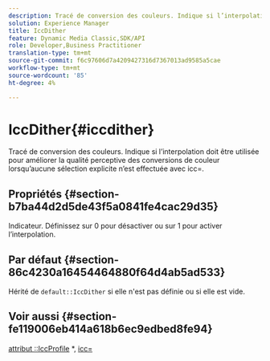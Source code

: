 ```yaml
---
description: Tracé de conversion des couleurs. Indique si l’interpolation doit être utilisée pour améliorer la qualité perceptive des conversions de couleur lorsqu’aucune sélection explicite n’est effectuée avec icc=.
solution: Experience Manager
title: IccDither
feature: Dynamic Media Classic,SDK/API
role: Developer,Business Practitioner
translation-type: tm+mt
source-git-commit: f6c97606d7a4209427316d7367013ad9585a5cae
workflow-type: tm+mt
source-wordcount: '85'
ht-degree: 4%

---
```



# IccDither{#iccdither}

Tracé de conversion des couleurs. Indique si l’interpolation doit être utilisée pour améliorer la qualité perceptive des conversions de couleur lorsqu’aucune sélection explicite n’est effectuée avec icc=.

## Propriétés {#section-b7ba44d2d5de43f5a0841fe4cac29d35}

Indicateur. Définissez sur 0 pour désactiver ou sur 1 pour activer l’interpolation.

## Par défaut {#section-86c4230a16454464880f64d4ab5ad533}

Hérité de `default::IccDither` si elle n&#39;est pas définie ou si elle est vide.

## Voir aussi {#section-fe119006eb414a618b6ec9edbed8fe94}

[attribut ::IccProfile](../../../../../is-api/image-catalog/image-serving-api-ref/c-image-catalog-reference/c-attributes-reference/r-iccprofilegray.md) *,  [icc=](../../../../../is-api/http-ref/image-serving-api-ref/c-http-protocol-reference/c-command-reference/r-icc.md#reference-182b5679e21e4df3b4d330535a5a7517)
